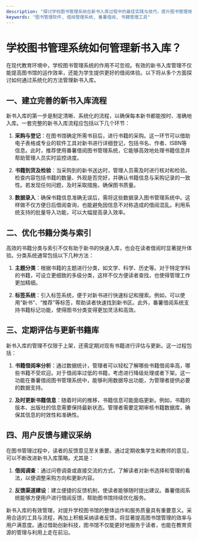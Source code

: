 ```yaml
---
description: "探讨学校图书管理系统在新书入库过程中的最佳实践与技巧，提升图书管理效率。"
keywords: "图书管理软件, 借阅管理系统, 番薯借阅, 书籍管理工具"
---
```

# 学校图书管理系统如何管理新书入库？

在现代教育环境中，学校图书管理系统的作用不可忽视。有效的新书入库管理不仅能提高图书馆的运作效率，还能为学生提供更好的借阅体验。以下将从多个方面探讨如何通过系统化的方法管理新书入库。

## 一、建立完善的新书入库流程

新书入库的第一步是制定清晰、系统化的流程，以确保每本新书都能按时、准确地入库。一套完整的新书入库流程应包括以下几个环节：

1. **采购与登记**：在图书馆确定所需书目后，进行书籍的采购。这一环节可以借助电子表格或专业的软件工具对新书进行详细登记，包括书名、作者、ISBN等信息。此时，推荐使用番薯借阅图书管理系统，它能够高效地处理书籍信息并帮助管理人员实时监控进度。

2. **书籍到货及检验**：当采购到的新书送达时，管理人员需及时进行核对和检验。检查内容包括书籍的数量、外观是否完好，并确认书籍信息与采购记录的一致性。若发现任何问题，及时采取措施，确保图书质量。

3. **数据录入**：确保书籍信息准确无误后，需将这些数据录入图书管理系统中。这样做不仅方便日后借阅查询，也能避免因信息不对称造成的借阅混乱。利用系统支持的批量导入功能，可以大幅提高录入效率。

## 二、优化书籍分类与索引

高效的书籍分类与索引不仅有助于新书的快速入库，也会在读者借阅时显著提升体验。分类系统通常包括以下几种方法：

1. **主题分类**：根据书籍的主题进行分类，如文学、科学、历史等。对于特定学科的书籍，可设立更细致的多级分类，这样不仅方便读者查找，也使得管理工作更加精细。

2. **标签系统**：引入标签系统，便于对新书进行快速标记和搜索。例如，可以使用“新书”、“推荐”等标签，帮助读者快速找到新书区。此外，番薯借阅系统支持书籍标记功能，使得图书分类变得更加灵活和高效。

## 三、定期评估与更新书籍库

新书入库的管理不仅限于上架，还需定期对现有书籍进行评估与更新。这一过程包括：

1. **书籍借阅率分析**：通过数据统计，管理者可以轻松了解哪些书籍借阅率高，哪些书籍不受欢迎。对于借阅率过低的书籍，考虑进行降级处理或者下架。这一功能在番薯借阅图书管理系统中，能够利用数据导出功能，为管理者提供必要的数据支持。

2. **及时更新书籍信息**：随着时间的推移，书籍信息可能面临更新。例如，书籍的版本、出版社的信息需要保持最新状态。管理者需要定期审核书籍数据库，确保其信息的时效性和准确性。

## 四、用户反馈与建议采纳

在图书管理过程中，读者的反馈意见至关重要。通过定期收集学生和教师的意见，可以不断改进新书入库策略。尤其是：

1. **借阅调查**：通过问卷调查或直接交流的方式，了解读者对新书选择和管理的看法，以便调整采购方向和更新内容。

2. **反馈渠道建设**：建立便捷的反馈机制，使读者能够随时提出建议。番薯借阅系统能够方便用户进行借阅反馈，帮助图书馆持续优化服务。

新书入库的有效管理，对提升学校图书馆的整体运作和服务质量具有重要意义。采用合适的工具与流程，再加上积极采纳读者反馈，将显著提高图书馆管理的效率与用户满意度。通过借助创新科技，图书馆不仅能更好地服务于读者，也能在教育资源的管理与利用上走在前沿。
